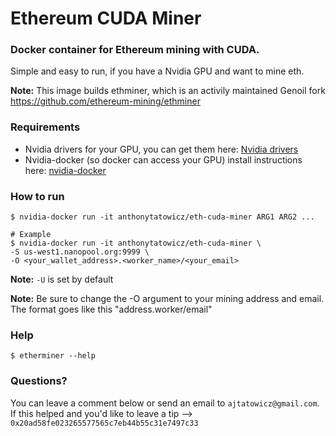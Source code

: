 # Ethereum CUDA Miner


### Docker container for Ethereum mining with CUDA.

Simple and easy to run, if you have a Nvidia GPU and want to mine eth.

**Note:** This image builds ethminer, which is an activily maintained Genoil fork <https://github.com/ethereum-mining/ethminer>

### Requirements
- Nvidia drivers for your GPU, you can get them here: [Nvidia drivers](http://www.nvidia.com/Download/index.aspx)
- Nvidia-docker (so docker can access your GPU) install instructions here: [nvidia-docker](https://github.com/NVIDIA/nvidia-docker)

### How to run
```
$ nvidia-docker run -it anthonytatowicz/eth-cuda-miner ARG1 ARG2 ...

# Example
$ nvidia-docker run -it anthonytatowicz/eth-cuda-miner \
-S us-west1.nanopool.org:9999 \
-O <your_wallet_address>.<worker_name>/<your_email>
```

**Note:** `-U` is set by default

**Note:** Be sure to change the -O argument to your mining address and email. The format goes like this "address.worker/email"

### Help
`$ etherminer --help`

### Questions?
You can leave a comment below or send an email to `ajtatowicz@gmail.com`.
If this helped and you'd like to leave a tip --> `0x20ad58fe023265577565c7eb44b55c31e7497c33`
